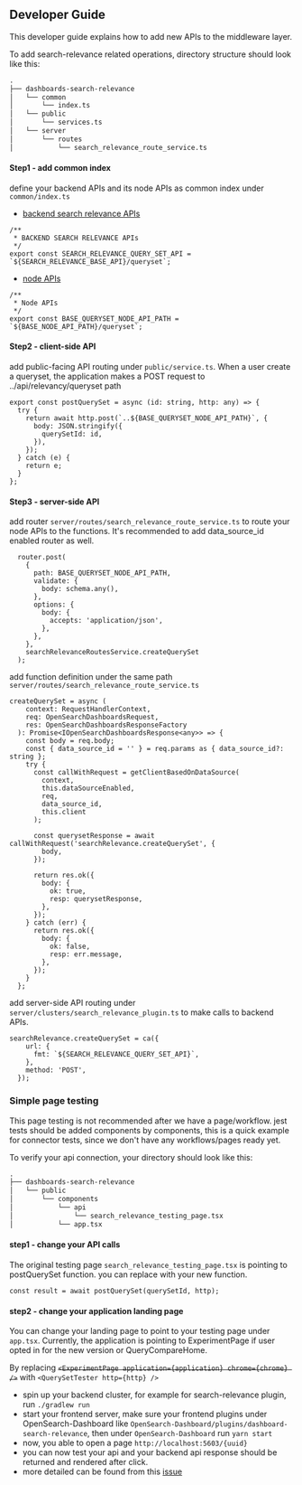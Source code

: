 ## Developer Guide

This developer guide explains how to add new APIs to the middleware layer.


To add search-relevance related operations, directory structure should look like this:

```md
.
├── dashboards-search-relevance
│   └── common
│       └── index.ts
│   └── public
│       └── services.ts
│   └── server
│       └── routes
│           └── search_relevance_route_service.ts

```
#### Step1 - add common index
define your backend APIs and its node APIs as common index under `common/index.ts`
- [backend search relevance APIs](https://github.com/opensearch-project/dashboards-search-relevance/blob/evaluation_lab/common/index.ts#L12)
```
/**
 * BACKEND SEARCH RELEVANCE APIs
 */
export const SEARCH_RELEVANCE_QUERY_SET_API = `${SEARCH_RELEVANCE_BASE_API}/queryset`;
```
- [node APIs](https://github.com/opensearch-project/dashboards-search-relevance/blob/evaluation_lab/common/index.ts#L23)
```
/**
 * Node APIs
 */
export const BASE_QUERYSET_NODE_API_PATH = `${BASE_NODE_API_PATH}/queryset`;
```


#### Step2 - client-side API
add public-facing API routing under `public/service.ts`. When a user create a queryset, the application makes a POST request to ../api/relevancy/queryset path
```
export const postQuerySet = async (id: string, http: any) => {
  try {
    return await http.post(`..${BASE_QUERYSET_NODE_API_PATH}`, {
      body: JSON.stringify({
        querySetId: id,
      }),
    });
  } catch (e) {
    return e;
  }
};
```


#### Step3 - server-side API
add router `server/routes/search_relevance_route_service.ts` to route your node APIs to the functions. It's recommended to add data_source_id enabled router as well. 
```
  router.post(
    {
      path: BASE_QUERYSET_NODE_API_PATH,
      validate: {
        body: schema.any(),
      },
      options: {
        body: {
          accepts: 'application/json',
        },
      },
    },
    searchRelevanceRoutesService.createQuerySet
  );
```
add function definition under the same path `server/routes/search_relevance_route_service.ts` 
```
createQuerySet = async (
    context: RequestHandlerContext,
    req: OpenSearchDashboardsRequest,
    res: OpenSearchDashboardsResponseFactory
  ): Promise<IOpenSearchDashboardsResponse<any>> => {
    const body = req.body;
    const { data_source_id = '' } = req.params as { data_source_id?: string };
    try {
      const callWithRequest = getClientBasedOnDataSource(
        context,
        this.dataSourceEnabled,
        req,
        data_source_id,
        this.client
      );

      const querysetResponse = await callWithRequest('searchRelevance.createQuerySet', {
        body,
      });

      return res.ok({
        body: {
          ok: true,
          resp: querysetResponse,
        },
      });
    } catch (err) {
      return res.ok({
        body: {
          ok: false,
          resp: err.message,
        },
      });
    }
  };
```

add server-side API routing under `server/clusters/search_relevance_plugin.ts` to make calls to backend APIs.
```
searchRelevance.createQuerySet = ca({
    url: {
      fmt: `${SEARCH_RELEVANCE_QUERY_SET_API}`,
    },
    method: 'POST',
  });
```

### Simple page testing
This page testing is not recommended after we have a page/workflow.
jest tests should be added components by components, this is a quick example for connector tests, since we don't have any workflows/pages ready yet.


To verify your api connection, your directory should look like this:

```md
.
├── dashboards-search-relevance
│   └── public
│       └── components
│           └── api
│               └── search_relevance_testing_page.tsx
│           └── app.tsx

```
#### step1 - change your API calls
The original testing page `search_relevance_testing_page.tsx` is pointing to postQuerySet function. you can replace with your new function.
```
const result = await postQuerySet(querySetId, http);
```

#### step2 - change your application landing page
You can change your landing page to point to your testing page under `app.tsx`.
Currently, the application is pointing to ExperimentPage if user opted in for the new version or QueryCompareHome.

By replacing ~~`<ExperimentPage application={application} chrome={chrome} />`~~
with `<QuerySetTester http={http} />`

- spin up your backend cluster, for example for search-relevance plugin, run `./gradlew run`
- start your frontend server, make sure your frontend plugins under OpenSearch-Dashboard like `OpenSearch-Dashboard/plugins/dashboard-search-relevance`, then under `OpenSearch-Dashboard` run `yarn start`
- now, you able to open a page `http://localhost:5603/{uuid}`
- you can now test your api and your backend api response should be returned and rendered after click.
- more detailed can be found from this [issue](https://github.com/opensearch-project/dashboards-search-relevance/pull/490)






